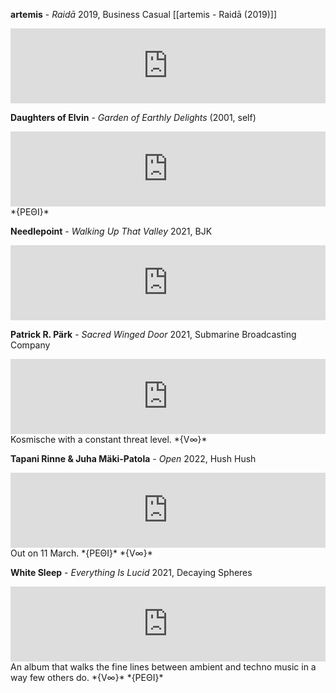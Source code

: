 **artemis** - *Raidā*
2019, Business Casual
[[artemis - Raidā (2019)]]
<iframe style="border: 0; width: 100%; height: 120px;" src="https://bandcamp.com/EmbeddedPlayer/album=2270901815/size=large/bgcol=333333/linkcol=ffffff/tracklist=false/artwork=small/transparent=true/" seamless><a href="https://music.businesscasual.biz/album/raid">Raidā by artemis</a></iframe>



**Daughters of Elvin** - *Garden of Earthly Delights*
(2001, self)
<iframe style="border: 0; width: 100%; height: 120px;" src="https://bandcamp.com/EmbeddedPlayer/album=1952733963/size=large/bgcol=333333/linkcol=ffffff/tracklist=false/artwork=small/transparent=true/" seamless><a href="https://daughtersofelvin.bandcamp.com/album/garden-of-earthly-delights">Garden of Earthly Delights by Daughters of Elvin</a></iframe>
*{ΡΕΘΙ}*

**Needlepoint** - *Walking Up That Valley*
2021, BJK
<iframe style="border: 0; width: 100%; height: 120px;" src="https://bandcamp.com/EmbeddedPlayer/album=673700613/size=large/bgcol=333333/linkcol=2ebd35/tracklist=false/artwork=small/transparent=true/" seamless><a href="https://needlepoint.bandcamp.com/album/walking-up-that-valley">Walking Up That Valley by Needlepoint</a></iframe>


**Patrick R. Pärk** - *Sacred Winged Door*
2021, Submarine Broadcasting Company
<iframe style="border: 0; width: 100%; height: 120px;" src="https://bandcamp.com/EmbeddedPlayer/album=2595163096/size=large/bgcol=333333/linkcol=fe7eaf/tracklist=false/artwork=small/transparent=true/" seamless><a href="https://submarinebroadcastingco.bandcamp.com/album/sacred-winged-door">Sacred Winged Door by Patrick R. Pärk</a></iframe>
Kosmische with a constant threat level. 
*{V∞}*


**Tapani Rinne & Juha Mäki-Patola** - *Open*
2022, Hush Hush
<iframe style="border: 0; width: 100%; height: 120px;" src="https://bandcamp.com/EmbeddedPlayer/album=4211906617/size=large/bgcol=333333/linkcol=ffffff/tracklist=false/artwork=small/transparent=true/" seamless><a href="https://hushhushrecords.bandcamp.com/album/open">Open by Tapani Rinne &amp; Juha Mäki-Patola</a></iframe>
Out on 11 March.
*{ΡΕΘΙ}* *{V∞}*

**White Sleep** - *Everything Is Lucid*
2021, Decaying Spheres
<iframe style="border: 0; width: 100%; height: 120px;" src="https://bandcamp.com/EmbeddedPlayer/album=3239735650/size=large/bgcol=333333/linkcol=9a64ff/tracklist=false/artwork=small/transparent=true/" seamless><a href="https://decayingspheres.bandcamp.com/album/everything-is-lucid">Everything Is Lucid by White Sleep</a></iframe>
An album that walks the fine lines between ambient and techno music in a way few others do.
*{V∞}* *{ΡΕΘΙ}*

